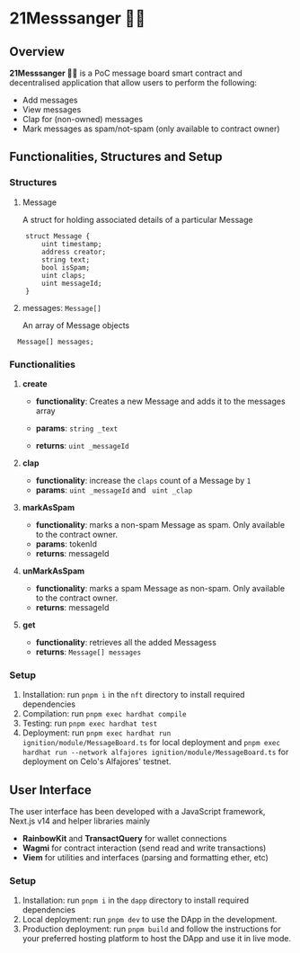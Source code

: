 # 21Messsanger 🚀🚀

## Overview

**21Messsanger 🚀🚀** is a PoC message board smart contract and decentralised application that allow users to perform the following:

- Add messages
- View messages
- Clap for (non-owned) messages
- Mark messages as spam/not-spam (only available to contract owner)

## Functionalities, Structures and Setup

### Structures

1. Message

   A struct for holding associated details of a particular Message

```solidity
    struct Message {
        uint timestamp;
        address creator;
        string text;
        bool isSpam;
        uint claps;
        uint messageId;
    }

```

2. messages: `Message[]`

   An array of Message objects

```solidity
  Message[] messages;
```

### Functionalities

1. **create**

   - **functionality**: Creates a new Message and adds it to the messages array

   - **params**: `string _text`
   - **returns**: `uint _messageId`

2. **clap**

   - **functionality**: increase the `claps` count of a Message by `1`
   - **params**: `uint _messageId` and ` uint _clap`

3. **markAsSpam**

   - **functionality**: marks a non-spam Message as spam. Only available to the contract owner.
   - **params**: tokenId
   - **returns**: messageId

4. **unMarkAsSpam**

   - **functionality**: marks a spam Message as non-spam. Only available to the contract owner.
   - **returns**: messageId

5. **get**
   - **functionality**: retrieves all the added Messagess
   - **returns**: `Message[] messages`

### Setup

1. Installation: run `pnpm i` in the `nft` directory to install required dependencies
2. Compilation: run `pnpm exec hardhat compile`
3. Testing: run `pnpm exec hardhat test`
4. Deployment: run `pnpm exec hardhat run ignition/module/MessageBoard.ts` for local deployment and `pnpm exec hardhat run --network alfajores ignition/module/MessageBoard.ts` for deployment on Celo's Alfajores' testnet.

## User Interface

The user interface has been developed with a JavaScript framework, Next.js v14 and helper libraries mainly

- **RainbowKit** and **TransactQuery** for wallet connections
- **Wagmi** for contract interaction (send read and write transactions)
- **Viem** for utilities and interfaces (parsing and formatting ether, etc)

### Setup

1. Installation: run `pnpm i` in the `dapp` directory to install required dependencies
2. Local deployment: run `pnpm dev` to use the DApp in the development.
3. Production deployment: run `pnpm build` and follow the instructions for your preferred hosting platform to host the DApp and use it in live mode.
